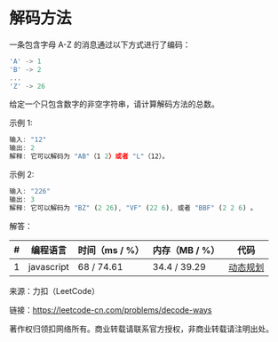 # 解码方法

一条包含字母 A-Z 的消息通过以下方式进行了编码：

``` javascript
'A' -> 1
'B' -> 2
...
'Z' -> 26
```

给定一个只包含数字的非空字符串，请计算解码方法的总数。

示例 1:

``` javascript
输入: "12"
输出: 2
解释: 它可以解码为 "AB"（1 2）或者 "L"（12）。
```

示例 2:

``` javascript
输入: "226"
输出: 3
解释: 它可以解码为 "BZ" (2 26), "VF" (22 6), 或者 "BBF" (2 2 6) 。
```

解答：

**#**|**编程语言**|**时间（ms / %）**|**内存（MB / %）**|**代码**
--|--|--|--|--
1|javascript|68 / 74.61|34.4 / 39.29|[动态规划](./javascript/ac_v1.js)

来源：力扣（LeetCode）

链接：https://leetcode-cn.com/problems/decode-ways

著作权归领扣网络所有。商业转载请联系官方授权，非商业转载请注明出处。
